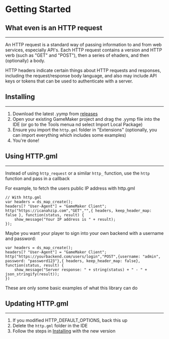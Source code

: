 # Getting Started

## What even is an HTTP request
---
An HTTP request is a standard way of passing information to and from web services, especially API's. Each HTTP request contains a version and HTTP verb (such as "GET" and "POST"), then a series of ehaders, and then (optionally) a body.  

HTTP headers indicate certain things about HTTP requests and responses, including the request/response body language, and also may include API keys or tokens that can be used to authenticate with a server.

## Installing
---
1. Download the latest .yymp from [releases](https://github.com/Sidorakh/http.gml/releases/)
2. Open your existing GameMaker project and drag the .yymp file into the IDE (or go to the Tools menua nd select Import Local Package)
3. Ensure you import the `http.gml` folder in "Extensions" (optionally, you can import everything which includes some examples)
4. You're done!

## Using HTTP.gml
---
Instead of using `http_request` or a similar `http_` function, use the `http` function and pass in a callback 

For example, to fetch the users public IP address with http.gml

```gml
// With http.gml
var headers = ds_map_create();
headers[? "User-Agent"] = "GameMaker Client";
http("https://icanahzip.com","GET","",{ headers, keep_header_map: false }, function(status, result) {
    show_message("Your IP address is " + result);
});
```
Maybe you want your player to sign into your own backend with a username and password:
```gml
var headers = ds_map_create();
headers[? "User-Agent"] = "GameMaker Client";
http("https://yourbackend.com/users/login","POST",{username: "admin", password: "password123"},{ headers, keep_header_map: false}, function(status, result) {
    show_message("Server response: " + string(status) + " - " + json_stringify(result));
})
```
These are only some basic examples of what this library can do

## Updating HTTP.gml
---
1. If you modified HTTP_DEFAULT_OPTIONS, back this up
2. Delete the `http.gml` folder in the IDE
3. Follow the steps in [Installing](#installing) with the new version

